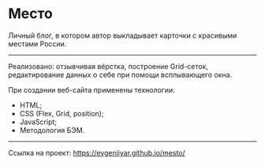 # Место #

Личный блог, в котором автор выкладывает карточки с красивыми местами России.

---

Реализовано: отзывчивая вёрстка, построение Grid-сеток, редактирование данных о себе при помощи всплывающего окна.

При создании веб-сайта применены технологии:
* HTML;
* CSS (Flex, Grid, position);
* JavaScript;
* Методология БЭМ.

---

Ссылка на проект: https://evgeniiyar.github.io/mesto/
